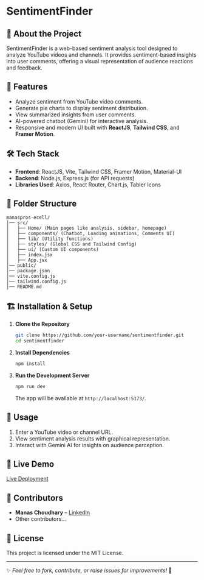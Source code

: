 # SentimentFinder

## 📌 About the Project
SentimentFinder is a web-based sentiment analysis tool designed to analyze YouTube videos and channels. It provides sentiment-based insights into user comments, offering a visual representation of audience reactions and feedback.

## 🚀 Features
- Analyze sentiment from YouTube video comments.
- Generate pie charts to display sentiment distribution.
- View summarized insights from user comments.
- AI-powered chatbot (Gemini) for interactive analysis.
- Responsive and modern UI built with **ReactJS**, **Tailwind CSS**, and **Framer Motion**.

## 🛠️ Tech Stack
- **Frontend**: ReactJS, Vite, Tailwind CSS, Framer Motion, Material-UI
- **Backend**: Node.js, Express.js (for API requests)
- **Libraries Used**: Axios, React Router, Chart.js, Tabler Icons

## 📂 Folder Structure
```
manaspros-ecell/
│── src/
│   ├── Home/ (Main pages like analysis, sidebar, homepage)
│   ├── components/ (Chatbot, Loading animations, Comments UI)
│   ├── lib/ (Utility functions)
│   ├── styles/ (Global CSS and Tailwind Config)
│   ├── ui/ (Custom UI components)
│   ├── index.jsx
│   ├── App.jsx
│── public/
│── package.json
│── vite.config.js
│── tailwind.config.js
│── README.md
```

## 🏗️ Installation & Setup
1. **Clone the Repository**
   ```sh
   git clone https://github.com/your-username/sentimentfinder.git
   cd sentimentfinder
   ```
2. **Install Dependencies**
   ```sh
   npm install
   ```
3. **Run the Development Server**
   ```sh
   npm run dev
   ```
   The app will be available at `http://localhost:5173/`.

## 📌 Usage
1. Enter a YouTube video or channel URL.
2. View sentiment analysis results with graphical representation.
3. Interact with Gemini AI for insights on audience perception.

## 🔗 Live Demo
[Live Deployment](https://your-live-link.vercel.app/)

## 🤝 Contributors
- **Manas Choudhary** – [LinkedIn](https://www.linkedin.com/in/manaschoudhary/)
- Other contributors...

## 📜 License
This project is licensed under the MIT License.

---
✨ _Feel free to fork, contribute, or raise issues for improvements!_ 🚀

